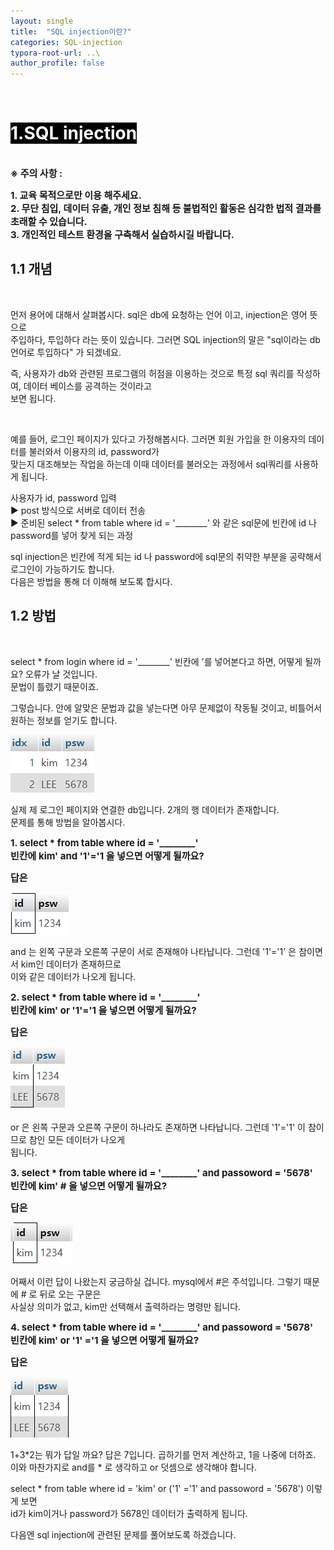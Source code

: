 ```yaml
---
layout: single
title:  "SQL injection이란?"
categories: SQL-injection
typora-root-url: ..\
author_profile: false
---
```


<br>

# <span style="background:#000000; color:#ffffff">1.SQL injection</span>

<br><span style='font-weight:bold; font-size:15px'> ※ 주의 사항 :</span>   

<span style='font-weight:bold; font-size:15px'>1. 교육 목적으로만 이용 해주세요.</span><br>
<span style='font-weight:bold; font-size:15px'>2. 무단 침입, 데이터 유출, 개인 정보 침해 등 불법적인 활동은 심각한 법적 결과를 초래할 수 있습니다.</span><br>
<span style='font-weight:bold; font-size:15px'>3.  개인적인 테스트 환경을 구축해서 실습하시길 바랍니다. </span>

## 1.1 개념

<br>

먼저 용어에 대해서 살펴봅시다. sql은 db에 요청하는 언어 이고, injection은 영어 뜻으로   
주입하다, 투입하다 라는 뜻이 있습니다. 그러면 SQL injection의 말은 "sql이라는 db언어로 투입하다" 가 되겠네요.

즉, 사용자가 db와 관련된 프로그램의 허점을 이용하는 것으로 특정 sql 쿼리를 작성하여, 데이터 베이스를 공격하는 것이라고  
보면 됩니다.

<br>

예를 들어, 로그인 페이지가 있다고 가정해봅시다. 그러면 회원 가입을 한 이용자의 데이터를 불러와서 이용자의 id, password가  
맞는지 대조해보는 작업을 하는데 이때 데이터를 불러오는 과정에서 sql쿼리를 사용하게 됩니다.

사용자가 id, password 입력  
▶ post 방식으로 서버로 데이터 전송   
▶ 준비된 select * from table where id = '________'  와 같은 sql문에 빈칸에 id 나 password를 넣어 찾게 되는 과정

sql injection은 빈칸에 적게 되는 id 나 password에 sql문의 취약한 부분을 공략해서 로그인이 가능하기도 합니다.  
다음은 방법을 통해 더 이해해 보도록 합시다.





## 1.2 방법

<br>

 select * from login where id = '________'   빈칸에 '를 넣어본다고 하면, 어떻게 될까요? 오류가 날 것입니다.   
문법이 틀렸기 때문이죠. 

그렇습니다. 안에 알맞은 문법과 값을 넣는다면 아무 문제없이 작동될 것이고, 비틀어서 원하는 정보를 얻기도 합니다.



<img src="/images/2024-05-16-SQLinjection1/image-20240516032610710.png" alt="image-20240516032610710"  />

실제 제 로그인 페이지와 연결한 db입니다. 2개의 행 데이터가 존재합니다.   
문제를 통해 방법을 알아봅시다.



<span style='font-weight:bold; font-size:15px'>1. select * from table where id = '________' </span>  
<span style='font-weight:bold; font-size:15px'>빈칸에 kim' and '1'='1 을 넣으면 어떻게 될까요?</span>

<span style='font-weight:bold; font-size:15px'>답은</span>

![image-20240516033046974](/images/2024-05-16-SQLinjection1/image-20240516033046974.png)

and 는 왼쪽 구문과 오른쪽 구문이 서로 존재해야 나타납니다. 그런데 '1'='1' 은 참이면서 kim인 데이터가 존재하므로  
이와 같은 데이터가 나오게 됩니다. 



<span style='font-weight:bold; font-size:15px'>2. select * from table where id = '________' </span>  
<span style='font-weight:bold; font-size:15px'>빈칸에 kim' or '1'='1 을 넣으면 어떻게 될까요?</span>

<span style='font-weight:bold; font-size:15px'>답은</span>

![image-20240516033718568](/images/2024-05-16-SQLinjection1/image-20240516033718568.png)

or 은 왼쪽 구문과 오른쪽 구문이 하나라도 존재하면 나타납니다. 그런데 '1'='1' 이 참이므로 참인 모든 데이터가 나오게  
됩니다.



<span style='font-weight:bold; font-size:15px'>3. select * from table where id = '________' and passoword = '5678'</span>   
<span style='font-weight:bold; font-size:15px'>빈칸에 kim' # 을 넣으면 어떻게 될까요?</span>

<span style='font-weight:bold; font-size:15px'>답은</span>

![image-20240516034314892](/images/2024-05-16-SQLinjection1/image-20240516034314892.png)

어째서 이런 답이 나왔는지 궁금하실 겁니다.  mysql에서 #은 주석입니다. 그렇기 때문에 # 로 뒤로 오는 구문은  
사실상 의미가 없고, kim만 선택해서 출력하라는 명령만 됩니다.



<span style='font-weight:bold; font-size:15px'>4. select * from table where id = '________' and passoword = '5678'</span>   
<span style='font-weight:bold; font-size:15px'>빈칸에 kim' or '1' ='1 을 넣으면 어떻게 될까요?</span>

<span style='font-weight:bold; font-size:15px'>답은</span>

![image-20240516035152070](/images/2024-05-16-SQLinjection1/image-20240516035152070.png)

1+3*2는 뭐가 답일 까요? 답은 7입니다. 곱하기를 먼저 계산하고, 1을 나중에 더하죠.  
이와 마찬가지로 and를 * 로 생각하고 or 덧셈으로 생각해야 합니다.

select * from table where id = 'kim' or ('1' ='1' and passoword = '5678') 이렇게 보면  
id가 kim이거나 password가 5678인 데이터가 출력하게 됩니다.

다음엔 sql injection에 관련된 문제를 풀어보도록 하겠습니다.

